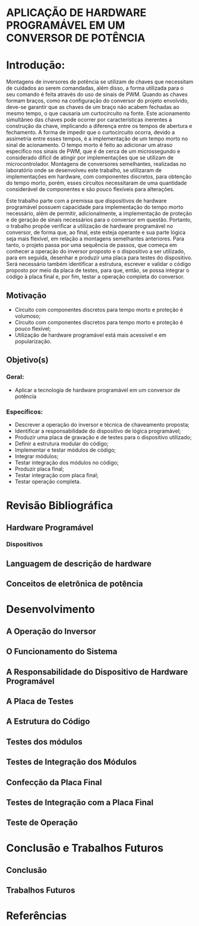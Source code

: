 # **APLICAÇÃO DE HARDWARE PROGRAMÁVEL EM UM CONVERSOR DE POTÊNCIA**

# Introdução:
Montagens de inversores de potência se utilizam de chaves que necessitam de cuidados ao serem comandadas, além disso, a forma utilizada para o seu comando é feita através do uso de sinais de PWM. Quando as chaves formam braços, como na configuração do conversor do projeto envolvido, deve-se garantir que as chaves de um braço não acabem fechadas ao mesmo tempo, o que causaria um curtocircuito na fonte. Este acionamento simultâneo das chaves pode ocorrer por características inerentes a construção da chave, implicando a diferença entre os tempos de abertura e fechamento. A forma de impedir que o curtocircuito ocorra, devido a assimetria entre esses tempos, é a implementação de um tempo morto no sinal de acionamento. O tempo morto é feito ao adicionar um atraso específico nos sinais de PWM, que é de cerca de um microssegundo e considerado difícil de atingir por implementações que se utilizam de microcontrolador. Montagens de conversores semelhantes, realizadas no laboratório onde se desenvolveu este trabalho, se utilizaram de implementações em hardware, com componentes discretos, para obtenção do tempo morto, porém, esses circuitos necessitaram de uma quantidade considerável de componentes e são pouco flexíveis para alterações. 

Este trabalho parte com a premissa que dispositivos de hardware programável possuem capacidade para implementação do tempo morto necessário, além de permitir, adicionalmente, a implementação de proteção e de geração de sinais necessários para o conversor em questão. Portanto, o trabalho propõe verificar a utilização de hardware programável no conversor, de forma que, ao final, este esteja operante e sua parte lógica seja mais flexível, em relação a montagens semelhantes anteriores. Para tanto, o projeto passa por uma sequência de passos, que começa em conhecer a operação do inversor proposto e o dispositivo a ser utilizado, para em seguida, desenhar e produzir uma placa para testes do dispositivo. Será necessário também identificar a estrutura, escrever e validar o código proposto por meio da placa de testes, para que, então, se possa integrar o código à placa final e, por fim, testar a operação completa do conversor. 

## Motivação
- Circuito com componentes discretos para tempo morto e proteção é volumoso;
- Circuito com componentes discretos para tempo morto e proteção é pouco flexível;
- Utilização de hardware programável está mais acessível e em popularização.

## Objetivo(s)
### Geral:
- Aplicar a tecnologia de hardware programável em um conversor de potência

### Específicos:
 - Descrever a operação do inversor e técnica de chaveamento proposta;
 - Identificar a responsabilidade do dispositivo de lógica programável;
 - Produzir uma placa de gravação e de testes para o dispositivo utilizado;
 - Definir a estrutura modular do código;  
 - Implementar e testar módulos de código;
 - Integrar módulos;
 - Testar integração dos módulos no código;
 - Produzir placa final;
 - Testar integração com placa final;
 - Testar operação completa.




# Revisão Bibliográfica
## Hardware Programável
### Dispositivos
## Languagem de descrição de hardware
## Conceitos de eletrônica de potência

# Desenvolvimento
## A Operação do Inversor
## O Funcionamento do Sistema
## A Responsabilidade do Dispositivo de Hardware Programável
## A Placa de Testes
## A Estrutura do Código
## Testes dos módulos
## Testes de Integração dos Módulos
## Confecção da Placa Final
## Testes de Integração com a Placa Final
## Teste de Operação

# Conclusão e Trabalhos Futuros
## Conclusão

## Trabalhos Futuros

# Referências

<!-- -->
